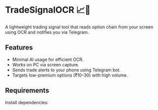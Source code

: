 # TradeSignalOCR 📈🤖

A lightweight trading signal tool that reads option chain from your screen using OCR and notifies you via Telegram.

## Features
- Minimal AI usage for efficient OCR.
- Works on PC via screen capture.
- Sends trade alerts to your phone using Telegram bot.
- Targets low-premium options (₹10–30) with high volume.

## Requirements
Install dependencies:
